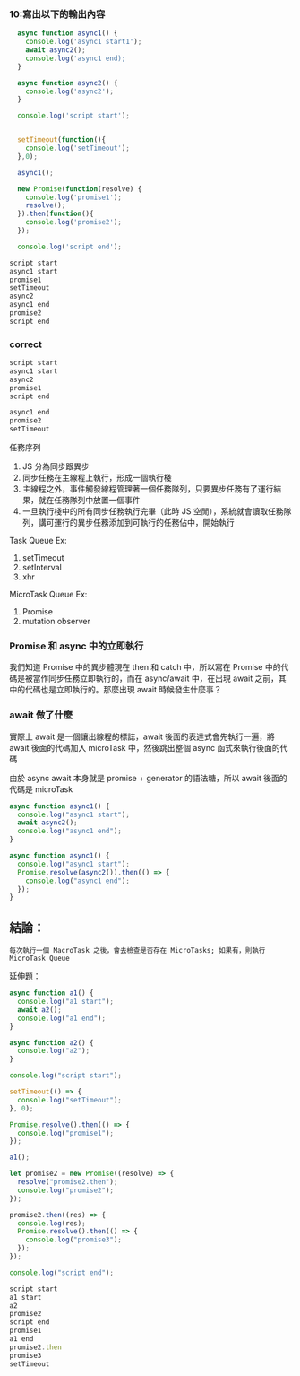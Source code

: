 ### 10:寫出以下的輸出內容

```js
  async function async1() {
    console.log('async1 start1');
    await async2();
    console.log('async1 end);
  }

  async function async2() {
    console.log('async2');
  }

  console.log('script start');


  setTimeout(function(){
    console.log('setTimeout');
  },0);

  async1();

  new Promise(function(resolve) {
    console.log('promise1');
    resolve();
  }).then(function(){
    console.log('promise2');
  });

  console.log('script end');

```

```js
script start
async1 start
promise1
setTimeout
async2
async1 end
promise2
script end
```

### correct

```js
script start
async1 start
async2
promise1
script end

async1 end
promise2
setTimeout
```

任務序列

1. JS 分為同步跟異步
2. 同步任務在主線程上執行，形成一個執行棧
3. 主線程之外，事件觸發線程管理著一個任務隊列，只要異步任務有了運行結果，就在任務隊列中放置一個事件
4. 一旦執行棧中的所有同步任務執行完畢（此時 JS 空閒），系統就會讀取任務隊列，講可運行的異步任務添加到可執行的任務佔中，開始執行

Task Queue
Ex:

1. setTimeout
2. setInterval
3. xhr

MicroTask Queue
Ex:

1. Promise
2. mutation observer

### Promise 和 async 中的立即執行

我們知道 Promise 中的異步體現在 then 和 catch 中，所以寫在 Promise 中的代碼是被當作同步任務立即執行的，而在 async/await 中，在出現 await 之前，其中的代碼也是立即執行的。那麼出現 await 時候發生什麼事？

### await 做了什麼

實際上 await 是一個讓出線程的標誌，await 後面的表達式會先執行一遍，將 await 後面的代碼加入 microTask 中，然後跳出整個 async 函式來執行後面的代碼

由於 async await 本身就是 promise + generator 的語法糖，所以 await 後面的代碼是 microTask

```js
async function async1() {
  console.log("async1 start");
  await async2();
  console.log("async1 end");
}

async function async1() {
  console.log("async1 start");
  Promise.resolve(async2()).then(() => {
    console.log("async1 end");
  });
}
```

## 結論：

`每次執行一個 MacroTask 之後，會去檢查是否存在 MicroTasks; 如果有，則執行 MicroTask Queue`

延伸題：

```js
async function a1() {
  console.log("a1 start");
  await a2();
  console.log("a1 end");
}

async function a2() {
  console.log("a2");
}

console.log("script start");

setTimeout(() => {
  console.log("setTimeout");
}, 0);

Promise.resolve().then(() => {
  console.log("promise1");
});

a1();

let promise2 = new Promise((resolve) => {
  resolve("promise2.then");
  console.log("promise2");
});

promise2.then((res) => {
  console.log(res);
  Promise.resolve().then(() => {
    console.log("promise3");
  });
});

console.log("script end");
```

```js
script start
a1 start
a2
promise2
script end
promise1
a1 end
promise2.then
promise3
setTimeout
```
